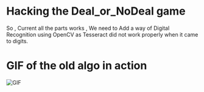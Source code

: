 # Hacking the Deal_or_NoDeal game

So , Current all the parts works , We need to Add a way of Digital Recognition using OpenCV as Tesseract did not work properly when it came to digits.

# GIF of the old algo in action

![GIF](https://github.com/aswinkumar1999/deal_or_nodeal/blob/master/output.gif)
